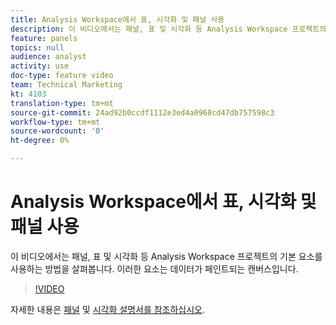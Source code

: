 ```yaml
---
title: Analysis Workspace에서 표, 시각화 및 패널 사용
description: 이 비디오에서는 패널, 표 및 시각화 등 Analysis Workspace 프로젝트의 기본 요소를 사용하는 방법을 살펴봅니다. 이러한 요소는 데이터가 페인트되는 캔버스입니다.
feature: panels
topics: null
audience: analyst
activity: use
doc-type: feature video
team: Technical Marketing
kt: 4103
translation-type: tm+mt
source-git-commit: 24ad92b0ccdf1112e3ed4a0968cd47db757598c3
workflow-type: tm+mt
source-wordcount: '0'
ht-degree: 0%

---
```



# Analysis Workspace에서 표, 시각화 및 패널 사용

이 비디오에서는 패널, 표 및 시각화 등 Analysis Workspace 프로젝트의 기본 요소를 사용하는 방법을 살펴봅니다. 이러한 요소는 데이터가 페인트되는 캔버스입니다.

>[!VIDEO](https://video.tv.adobe.com/v/30369/?quality=12)

자세한 내용은 [패널](https://docs.adobe.com/content/help/en/analytics/analyze/analysis-workspace/panels/panels.html) 및 [시각화 설명서를 참조하십시오](https://docs.adobe.com/content/help/ko-KR/analytics/analyze/analysis-workspace/visualizations/freeform-analysis-visualizations.html).
